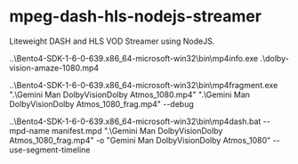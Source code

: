 # mpeg-dash-hls-nodejs-streamer
Liteweight DASH and HLS VOD Streamer using NodeJS.


..\Bento4-SDK-1-6-0-639.x86_64-microsoft-win32\bin\mp4info.exe .\dolby-vision-amaze-1080.mp4

..\Bento4-SDK-1-6-0-639.x86_64-microsoft-win32\bin\mp4fragment.exe ".\Gemini Man  DolbyVisionDolby Atmos_1080.mp4" ".\Gemini Man  DolbyVisionDolby Atmos_1080_frag.mp4" --debug

..\Bento4-SDK-1-6-0-639.x86_64-microsoft-win32\bin\mp4dash.bat --mpd-name manifest.mpd ".\Gemini Man  DolbyVisionDolby Atmos_1080_frag.mp4" -o "Gemini Man  DolbyVisionDolby Atmos_1080" --use-segment-timeline